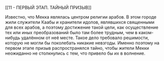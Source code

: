 [[11 - ПЕРВЫЙ ЭТАП. ТАЙНЫЙ ПРИЗЫВ]]

Известно, что Мекка являлась центром религии арабов. В этом городе жили служители Каабы и хранители идолов, являвшихся священными для всех арабов, а поэтому достижение такой цели, как осуществление тех или иных преобразований было там более трудным, чем в каком-нибудь удалённом от неё месте. Такое дело требовало решимости, которую не могли бы поколебать никакие невзгоды. Именно поэтому на первом этапе призыв распространялся тайно, чтобы жители Мекки неожиданно не столкнулись с тем, что привело бы их в волнение.

